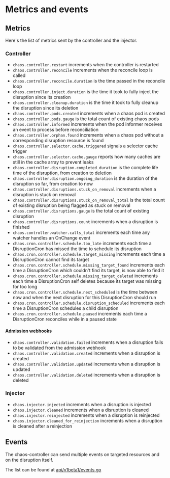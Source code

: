 # Metrics and events

## Metrics

Here's the list of metrics sent by the controller and the injector.

### Controller

* `chaos.controller.restart` increments when the controller is restarted
* `chaos.controller.reconcile` increments when the reconcile loop is called
* `chaos.controller.reconcile.duration` is the time passed in the reconcile loop
* `chaos.controller.inject.duration` is the time it took to fully inject the disruption since its creation
* `chaos.controller.cleanup.duration` is the time it took to fully cleanup the disruption since its deletion
* `chaos.controller.pods.created` increments when a chaos pod is created
* `chaos.controller.pods.gauge` is the total count of existing chaos pods
* `chaos.controller.informed` increments when the pod informer receives an event to process before reconciliation
* `chaos.controller.orphan.found` increments when a chaos pod without a corresponding disruption resource is found
* `chaos.controller.selector.cache.triggered` signals a selector cache trigger
* `chaos.controller.selector.cache.gauge` reports how many caches are still in the cache array to prevent leaks
* `chaos.controller.disruption.completed_duration` is the complete life time of the disruption, from creation to deletion
* `chaos.controller.disruption.ongoing_duration` is the duration of the disruption so far, from creation to now
* `chaos.controller.disruptions.stuck_on_removal` increments when a disruption is stuck on removal
* `chaos.controller.disruptions.stuck_on_removal_total` is the total count of existing disruption being flagged as stuck on removal
* `chaos.controller.disruptions.gauge` is the total count of existing disruption
* `chaos.controller.disruptions.count` increments when a disruption is finished
* `chaos.controller.watcher.calls_total` increments each time any watcher handles an OnChange event
* `chaos.cron.controller.schedule.too_late` increments each time a DisruptionCron has missed the time to schedule its disruption
* `chaos.cron.controller.schedule.target_missing` increments each time a DisruptionCron cannot find its target
* `chaos.cron.controller.schedule.missing_target_found` increments each time a DisruptionCron which couldn't find its target, is now able to find it
* `chaos.cron.controller.schedule.missing_target_deleted` increments each time a DisruptionCron self deletes because its target was missing for too long
* `chaos.cron.controller.schedule.next_scheduled` is the time between now and when the next disruption for this DisruptionCron should run
* `chaos.cron.controller.schedule.disruption_scheduled` increments each time a DisruptionCron schedules a child disruption
* `chaos.cron.controller.schedule.paused` increments each time a DisruptionCron reconciles while in a paused state

#### Admission webhooks

* `chaos.controller.validation.failed` increments when a disruption fails to be validated from the admission webhook
* `chaos.controller.validation.created` increments when a disruption is created
* `chaos.controller.validation.updated` increments when a disruption is updated
* `chaos.controller.validation.deleted` increments when a disruption is deleted

### Injector

* `chaos.injector.injected` increments when a disruption is injected
* `chaos.injector.cleaned` increments when a disruption is cleaned
* `chaos.injector.reinjected` increments when a disruption is reinjected
* `chaos.injector.cleaned_for_reinjection` increments when a disruption is cleaned after a reinjection

## Events

The chaos-controller can send multiple events on targeted resources and on the disruption itself.

The list can be found at [api/v1beta1/events.go](../api/v1beta1/events.go)

